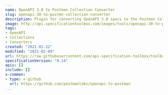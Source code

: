 ```yaml
---
name: OpenAPI 3.0 to Postman Collection Converter
slug: openapi-30-to-postmn-collection-converter
description: Plugin for converting OpenAPI 3.0 specs to the Postman Collection (v2) format. Supercharge your API workflow. Modern software is built on APIs. Postman helps you develop APIs faster.
image: http://api.specificationtoolbox.com/images/tools/openapi-30-to-postmn-collection-converter.png
tags:
- OpenAPI
- Collections
- Converters
created: "2021-01-22"
modified: "2021-02-09"
url: https://raw.githubusercontent.com/api-specification-toolbox/toolbox/main/_tools/openapi-30-to-postmn-collection-converter.md
specificationVersion: "0.14"
apis: []
include: []
x-common:
- type: x-github
  url: https://github.com/postmanlabs/openapi-to-postman
...
```

